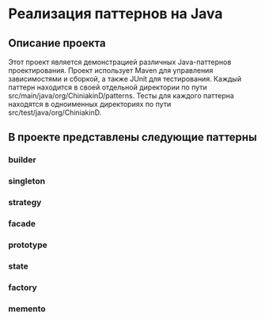 # Реализация паттернов на Java

## Описание проекта

Этот проект является демонстрацией различных Java-паттернов проектирования.
Проект использует Maven для управления зависимостями и сборкой, а также JUnit для тестирования.
Каждый паттерн находится в своей отдельной директории по пути src/main/java/org/ChiniakinD/patterns.
Тесты для каждого паттерна находятся в одноименных директориях по пути  src/test/java/org/ChiniakinD.

## В проекте представлены следующие паттерны
### builder 
### singleton 
### strategy 
### facade
### prototype 
### state
### factory
### memento
